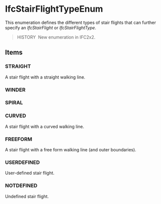 # IfcStairFlightTypeEnum

This enumeration defines the different types of stair flights that can further specify an _IfcStairFlight_ or _IfcStairFlightType_.

> HISTORY&nbsp; New enumeration in IFC2x2.

## Items

### STRAIGHT
A stair flight with a straight walking line.

### WINDER


### SPIRAL


### CURVED
A stair flight with a curved walking line.

### FREEFORM
A stair flight with a free form walking line (and outer boundaries).

### USERDEFINED
User-defined stair flight.

### NOTDEFINED
Undefined stair flight.
